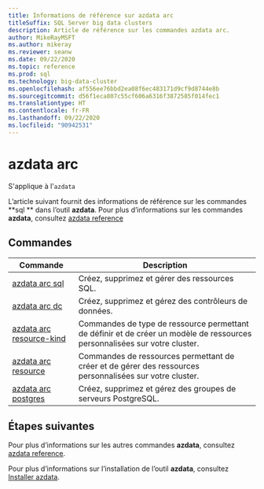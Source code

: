```yaml
---
title: Informations de référence sur azdata arc
titleSuffix: SQL Server big data clusters
description: Article de référence sur les commandes azdata arc.
author: MikeRayMSFT
ms.author: mikeray
ms.reviewer: seanw
ms.date: 09/22/2020
ms.topic: reference
ms.prod: sql
ms.technology: big-data-cluster
ms.openlocfilehash: af556ee76bbd2ea08f6ec483171d9cf9d8744e8b
ms.sourcegitcommit: d56f1eca807c55cf606a6316f3872585f014fec1
ms.translationtype: HT
ms.contentlocale: fr-FR
ms.lasthandoff: 09/22/2020
ms.locfileid: "90942531"
---
```

# <a name="azdata-arc"></a>azdata arc

S'applique à l'`azdata`

L’article suivant fournit des informations de référence sur les commandes **sql ** dans l’outil **azdata**. Pour plus d’informations sur les commandes **azdata**, consultez [azdata reference](reference-azdata.md)

## <a name="commands"></a>Commandes

|Commande|Description|
| --- | --- |
[azdata arc sql](reference-azdata-arc-sql.md) | Créez, supprimez et gérer des ressources SQL.
[azdata arc dc](reference-azdata-arc-dc.md) | Créez, supprimez et gérez des contrôleurs de données.
[azdata arc resource-kind](reference-azdata-arc-resource-kind.md) | Commandes de type de ressource permettant de définir et de créer un modèle de ressources personnalisées sur votre cluster.
[azdata arc resource](reference-azdata-arc-resource.md) | Commandes de ressources permettant de créer et de gérer des ressources personnalisées sur votre cluster.
[azdata arc postgres](reference-azdata-arc-postgres.md) | Créez, supprimez et gérez des groupes de serveurs PostgreSQL.

## <a name="next-steps"></a>Étapes suivantes

Pour plus d’informations sur les autres commandes **azdata**, consultez [azdata reference](reference-azdata.md). 

Pour plus d’informations sur l’installation de l’outil **azdata**, consultez [Installer azdata](..\install\deploy-install-azdata.md).

